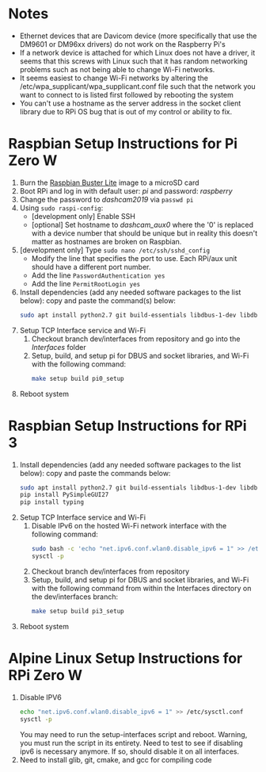 
# Notes
  - Ethernet devices that are Davicom device (more specifically that use the DM9601 or DM96xx drivers) do not work on the Raspberry Pi's
  - If a network device is attached for which Linux does not have a driver, it seems that this screws with Linux such that it has random networking problems such as not being able to change Wi-Fi networks.
  - It seems easiest to change Wi-Fi networks by altering the /etc/wpa_supplicant/wpa_supplicant.conf file such that the network you want to connect to is listed first followed by rebooting the system
  - You can't use a hostname as the server address in the socket client library due to RPi OS bug that is out of my control or ability to fix.

# Raspbian Setup Instructions for Pi Zero W

1. Burn the [Raspbian Buster Lite](https://www.raspberrypi.org/downloads/raspbian/) image to a microSD card
2. Boot RPi and log in with default user: *pi* and password: *raspberry*
3. Change the password to *dashcam2019* via `passwd pi`
4. Using `sudo raspi-config`:
   * [development only]  Enable SSH
   * [optional] Set hostname to *dashcam_aux0* where the '0' is replaced with a device number that should be unique but in reality this doesn't matter as hostnames are broken on Raspbian.
5. [development only] Type `sudo nano /etc/ssh/sshd_config`
   * Modify the line that specifies the port to use. Each RPi/aux unit should have a different port number.
   * Add the line `PasswordAuthentication yes`
   * Add the line `PermitRootLogin yes`
6. Install dependencies (add any needed software packages to the list below): copy and paste the command(s) below:
   ```sh
   sudo apt install python2.7 git build-essentials libdbus-1-dev libdbus-glib-1-dev uuid-dev 
   ```
7. Setup TCP Interface service and Wi-Fi 
   1. Checkout branch dev/interfaces from repository and go into the *Interfaces* folder
   2. Setup, build, and setup pi for DBUS and socket libraries, and Wi-Fi with the following command:
      ```sh
      make setup build pi0_setup 
      ```
8. Reboot system


# Raspbian Setup Instructions for RPi 3
1. Install dependencies (add any needed software packages to the list below): copy and paste the commands below:
   ```sh
   sudo apt install python2.7 git build-essentials libdbus-1-dev libdbus-glib-1-dev uuid-dev
   pip install PySimpleGUI27
   pip install typing
   ```
1. Setup TCP Interface service and Wi-Fi 
   1. Disable IPv6 on the hosted Wi-Fi network interface with the following command:
      ```sh
      sudo bash -c 'echo "net.ipv6.conf.wlan0.disable_ipv6 = 1" >> /etc/sysctl.conf'
      sysctl -p
      ```
   1. Checkout branch dev/interfaces from repository
   1. Setup, build, and setup pi for DBUS and socket libraries, and Wi-Fi with the following command from within the Interfaces directory on the dev/interfaces branch:
      ```sh
      make setup build pi3_setup 
      ```
2. Reboot system


# Alpine Linux Setup Instructions for RPi Zero W
1. Disable IPV6
    ```sh
    echo "net.ipv6.conf.wlan0.disable_ipv6 = 1" >> /etc/sysctl.conf
    sysctl -p
    ```
    You may need to run the setup-interfaces script and reboot. Warning, you must run the script in its     entirety.
    Need to test to see if disabling ipv6 is necessary anymore. If so, should disable it on all interfaces.
1. Need to install glib, git, cmake, and gcc for compiling code
